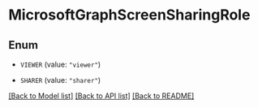 # MicrosoftGraphScreenSharingRole

## Enum


* `VIEWER` (value: `"viewer"`)

* `SHARER` (value: `"sharer"`)


[[Back to Model list]](../README.md#documentation-for-models) [[Back to API list]](../README.md#documentation-for-api-endpoints) [[Back to README]](../README.md)


